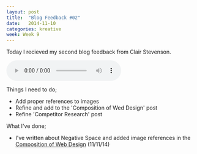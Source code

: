 ```yaml
---
layout: post
title:  "Blog Feedback #02"
date:   2014-11-10
categories: kreative
week: Week 9
---
```


Today I recieved my second blog feedback from Clair Stevenson.

<audio controls>
	<source src="/projectblog/downloads/blog_audio_feedback_02.mp3"></source>
</audio>

Things I need to do;

- Add proper references to images
- Refine and add to the 'Composition of Wed Design' post
- Refine 'Competitor Research' post

What I've done;

- I've written about Negative Space and added image references in the [Composition of Web Design](/projectblog/kreative/2014/10/16/composition-in-web-design) (11/11/14)